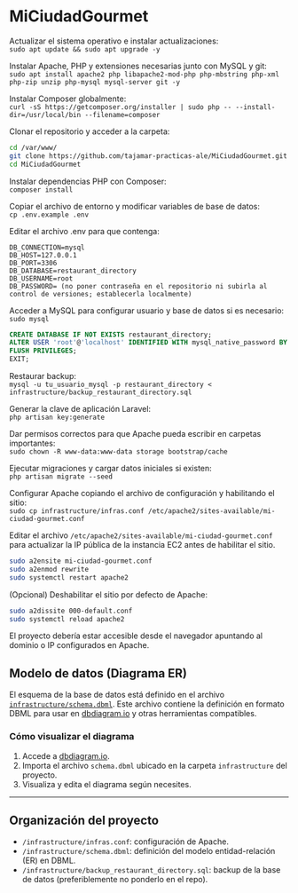 # MiCiudadGourmet

Actualizar el sistema operativo e instalar actualizaciones:  
`sudo apt update && sudo apt upgrade -y`

Instalar Apache, PHP y extensiones necesarias junto con MySQL y git:  
`sudo apt install apache2 php libapache2-mod-php php-mbstring php-xml php-zip unzip php-mysql mysql-server git -y`

Instalar Composer globalmente:  
`curl -sS https://getcomposer.org/installer | sudo php -- --install-dir=/usr/local/bin --filename=composer`

Clonar el repositorio y acceder a la carpeta:  
```.bash
cd /var/www/
git clone https://github.com/tajamar-practicas-ale/MiCiudadGourmet.git  
cd MiCiudadGourmet
```

Instalar dependencias PHP con Composer:  
`composer install`

Copiar el archivo de entorno y modificar variables de base de datos:  
`cp .env.example .env`

Editar el archivo .env para que contenga:  
``` .env
DB_CONNECTION=mysql  
DB_HOST=127.0.0.1  
DB_PORT=3306  
DB_DATABASE=restaurant_directory  
DB_USERNAME=root  
DB_PASSWORD= (no poner contraseña en el repositorio ni subirla al control de versiones; establecerla localmente)
```

Acceder a MySQL para configurar usuario y base de datos si es necesario:  
`sudo mysql`
``` sql
CREATE DATABASE IF NOT EXISTS restaurant_directory;  
ALTER USER 'root'@'localhost' IDENTIFIED WITH mysql_native_password BY 'tu_contraseña_segura';  
FLUSH PRIVILEGES;  
EXIT;
```
Restaurar backup:  
`mysql -u tu_usuario_mysql -p restaurant_directory < infrastructure/backup_restaurant_directory.sql`

Generar la clave de aplicación Laravel:  
`php artisan key:generate`

Dar permisos correctos para que Apache pueda escribir en carpetas importantes:  
`sudo chown -R www-data:www-data storage bootstrap/cache`

Ejecutar migraciones y cargar datos iniciales si existen:  
`php artisan migrate --seed`

Configurar Apache copiando el archivo de configuración y habilitando el sitio:  
`sudo cp infrastructure/infras.conf /etc/apache2/sites-available/mi-ciudad-gourmet.conf`  

Editar el archivo `/etc/apache2/sites-available/mi-ciudad-gourmet.conf` para actualizar la IP pública de la instancia EC2 antes de habilitar el sitio.
``` bash
sudo a2ensite mi-ciudad-gourmet.conf  
sudo a2enmod rewrite  
sudo systemctl restart apache2
```

(Opcional) Deshabilitar el sitio por defecto de Apache: 
``` bash
sudo a2dissite 000-default.conf  
sudo systemctl reload apache2
```
El proyecto debería estar accesible desde el navegador apuntando al dominio o IP configurados en Apache.

## Modelo de datos (Diagrama ER)

El esquema de la base de datos está definido en el archivo [`infrastructure/schema.dbml`](./infrastructure/schema.dbml). Este archivo contiene la definición en formato DBML para usar en [dbdiagram.io](https://dbdiagram.io) y otras herramientas compatibles.

### Cómo visualizar el diagrama

1. Accede a [dbdiagram.io](https://dbdiagram.io).  
2. Importa el archivo `schema.dbml` ubicado en la carpeta `infrastructure` del proyecto.  
3. Visualiza y edita el diagrama según necesites.

---

## Organización del proyecto

- `/infrastructure/infras.conf`: configuración de Apache.  
- `/infrastructure/schema.dbml`: definición del modelo entidad-relación (ER) en DBML.
- `/infrastructure/backup_restaurant_directory.sql`: backup de la base de datos (preferiblemente no ponderlo en el repo).
